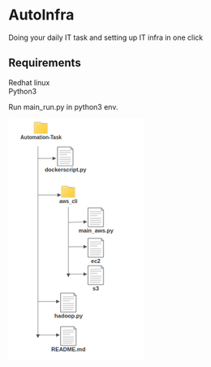 # AutoInfra

Doing your daily IT task and setting up IT infra in one click

## Requirements

Redhat linux<br />
Python3 

Run main_run.py in python3 env.

![alt text](Automation.png)

